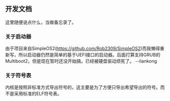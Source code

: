 ## 开发文档

这里随便说点什么，当做备忘录了。


### 关于启动器

由于项目来自SimpleOS2(https://github.com/Rob2309/SimpleOS2)而我懒得重新写，所以启动器仍然是简单的基于UEFI接口的启动器。后面打算支持GRUB的Multiboot2，但是现在暂时还没开始搞，已经被硬盘驱动烦死了。 --liankong


### 关于符号表

内核是按照非标准方式导出符号的，这主要是为了方便只导出希望导出的符号。而不是采用标准的ELF符号表。

